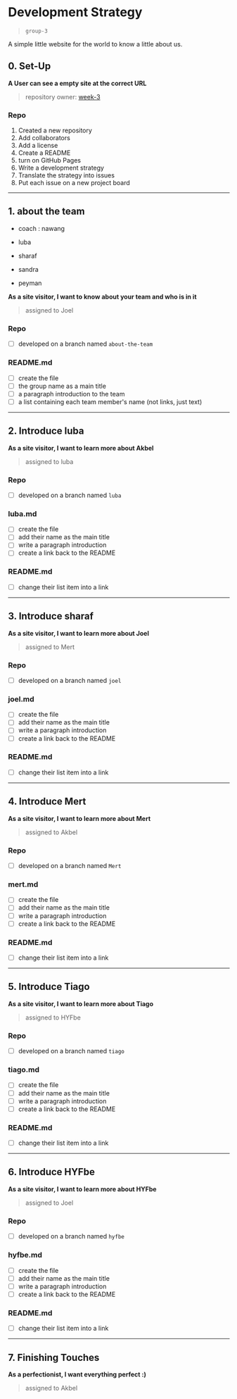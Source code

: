 # Development Strategy

> `group-3
`

A simple little website for the world to know a little about us.

## 0. Set-Up

__A User can see a empty site at the correct URL__

> repository owner: [week-3](https://github.com/peymanshahmarimikaeeldarehsi/week-3)

### Repo

1. Created a new repository
1. Add collaborators
1. Add a license
1. Create a README
1. turn on GitHub Pages
1. Write a development strategy
1. Translate the strategy into issues
1. Put each issue on a new project board

---

## 1. about the team

- coach : nawang

- luba

- sharaf

- sandra

- peyman

__As a site visitor, I want to know about your team and who is in it__

> assigned to Joel

### Repo

- [ ] developed on a branch named `about-the-team`

### README.md

- [ ] create the file
- [ ] the group name as a main title
- [ ] a paragraph introduction to the team
- [ ] a list containing each team member's name (not links, just text)

---

## 2. Introduce luba

__As a site visitor, I want to learn more about Akbel__

> assigned to luba

### Repo

- [ ] developed on a branch named `luba`

### luba.md

- [ ] create the file
- [ ] add their name as the main title
- [ ] write a paragraph introduction
- [ ] create a link back to the README

### README.md

- [ ] change their list item into a link

---

## 3. Introduce sharaf

__As a site visitor, I want to learn more about Joel__

> assigned to Mert

### Repo

- [ ] developed on a branch named `joel`

### joel.md

- [ ] create the file
- [ ] add their name as the main title
- [ ] write a paragraph introduction
- [ ] create a link back to the README

### README.md

- [ ] change their list item into a link

---

## 4. Introduce Mert

__As a site visitor, I want to learn more about Mert__

> assigned to Akbel

### Repo

- [ ] developed on a branch named `Mert`

### mert.md

- [ ] create the file
- [ ] add their name as the main title
- [ ] write a paragraph introduction
- [ ] create a link back to the README

### README.md

- [ ] change their list item into a link

---

## 5. Introduce Tiago

__As a site visitor, I want to learn more about Tiago__

> assigned to HYFbe

### Repo

- [ ] developed on a branch named `tiago`

### tiago.md

- [ ] create the file
- [ ] add their name as the main title
- [ ] write a paragraph introduction
- [ ] create a link back to the README

### README.md

- [ ] change their list item into a link

---

## 6. Introduce HYFbe

__As a site visitor, I want to learn more about HYFbe__

> assigned to Joel

### Repo

- [ ] developed on a branch named `hyfbe`

### hyfbe.md

- [ ] create the file
- [ ] add their name as the main title
- [ ] write a paragraph introduction
- [ ] create a link back to the README

### README.md

- [ ] change their list item into a link

---

## 7. Finishing Touches

__As a perfectionist, I want everything perfect :)__

> assigned to Akbel
